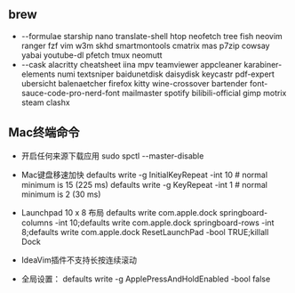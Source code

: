 ## brew
* --formulae
starship nano translate-shell htop neofetch tree fish neovim ranger fzf vim w3m skhd smartmontools cmatrix mas p7zip cowsay yabai youtube-dl pfetch tmux neomutt
* --cask
alacritty cheatsheet iina mpv teamviewer appcleaner karabiner-elements numi textsniper baidunetdisk daisydisk keycastr pdf-expert ubersicht balenaetcher firefox kitty wine-crossover bartender font-sauce-code-pro-nerd-font mailmaster spotify bilibili-official gimp motrix steam clashx

## Mac终端命令
* 开启任何来源下载应用
sudo spctl --master-disable

* Mac键盘移速加快
defaults write -g InitialKeyRepeat -int 10 # normal minimum is 15 (225 ms)
defaults write -g KeyRepeat -int 1 # normal minimum is 2 (30 ms)

* Launchpad 10 x 8 布局
defaults write com.apple.dock springboard-columns -int 10;defaults write com.apple.dock springboard-rows -int 8;defaults write com.apple.dock ResetLaunchPad -bool TRUE;killall Dock

* IdeaVim插件不支持长按连续滚动
* 全局设置：
defaults write -g ApplePressAndHoldEnabled -bool false
